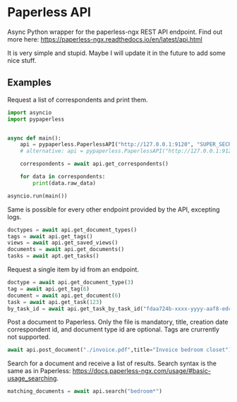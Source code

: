 # Paperless API

Async Python wrapper for the paperless-ngx REST API endpoint. Find out more here: https://paperless-ngx.readthedocs.io/en/latest/api.html

It is very simple and stupid. Maybe I will update it in the future to add some nice stuff.

## Examples

Request a list of correspondents and print them.

```python
import asyncio
import pypaperless


async def main():
    api = pypaperless.PaperlessAPI("http://127.0.0.1:9120", "SUPER_SECRET_API_TOKEN_HERE")
    # alternative: api = pypaperless.PaperlessAPI("http://127.0.0.1:9120", username="user", password="pass")

    correspondents = await api.get_correspondents()

    for data in correspondents:
        print(data.raw_data)

asyncio.run(main())
```

Same is possible for every other endpoint provided by the API, excepting logs.

```python
doctypes = await api.get_document_types()
tags = await api.get_tags()
views = await api.get_saved_views()
documents = await api.get_documents()
tasks = await apt.get_tasks()
```

Request a single item by id from an endpoint.
```python
doctype = await api.get_document_type(3)
tag = await api.get_tag(6)
document = await api.get_document(6)
task = await api.get_task(123)
by_task_id = await api.get_task_by_task_id("fdaa724b-xxxx-yyyy-aaf8-edc5c113c656")
```

Post a document to Paperless. Only the file is mandatory, title, creation date correspondent id, and document type id are optional. Tags are crurrently not supported.
```python
await api.post_document("./invoice.pdf",title="Invoice bedroom closet")
```

Search for a document and receive a list of results. Search syntax is the same as in Paperless: https://docs.paperless-ngx.com/usage/#basic-usage_searching.
```python
matching_documents = await api.search("bedroom*")
```
